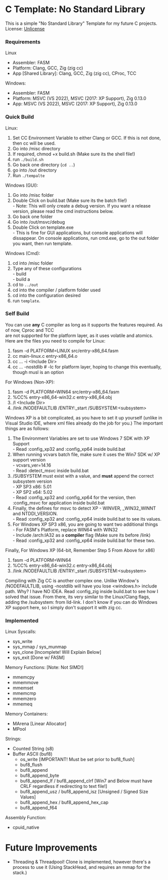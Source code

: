 # C Template: No Standard Library  

This is a simple "No Standard Library" Template for my future C projects.  
License: [Unlicense](https://unlicense.org/)  

### Requirements  

Linux
  - Assembler: FASM
  - Platform: Clang, GCC, Zig \(zig cc\)
  - App \[Shared Library\]: Clang, GCC, Zig \(zig cc\), CProc, TCC

Windows:
  - Assembler: FASM
  - Platform: MSVC (VS 2022), MSVC (2017: XP Support), Zig 0.13.0  
  - App: MSVC (VS 2022), MSVC (2017: XP Support), Zig 0.13.0

### Quick Build
Linux:
  1. Set CC Environment Variable to either Clang or GCC. If this is not done, then cc will be used.
  2. Go into /misc directory
  3. If required, chmod +x build.sh (Make sure its the shell file!)
  4. run `./build.sh`
  5. Go back one directory (`cd ..`)
  6. go into /out directory
  7. Run `./tempalte`

Windows (GUI):
  1. Go into /misc folder
  2. Double Click on build.bat (Make sure its the batch file!)  
    - Note: This will only create a debug version. If you want a release version, please read the cmd
            instructions below.
  3. Go back one folder
  4. Go into /out/msvc/debug
  5. Double Click on template.exe  
    - This is fine for GUI applications, but console applications will dissappear.
      On console applications, run cmd.exe, go to the out folder you want, then
      run template.

Windows (Cmd):
  1. cd into /misc folder
  2. Type any of these configurations  
    - build  
    - build a  
  3. cd to `../out`
  4. cd into the compiler / platform folder used
  5. cd into the configuration desired
  6. run `template`.

### Self Build
You can use **any** C compiler as long as it supports the features required. As of now, Cproc and TCC  
are not supported for the platform layer, as it uses volatile and atomics. Here are the files you need
to compile for Linux:
  1. fasm -d PLATFORM=LINUX src/entry-x86_64.fasm
  2. cc main-linux.c entry-x86_64.o
  3. cc ... -i \<Include Dir\>
  5. cc ... -nostdlib # -lc for platform layer, hoping to change this eventually, though musl is an option

For Windows (Non-XP):
  1. fasm -d PLATFORM=WIN64 src/entry-x86_64.fasm
  2. %CC% entry-x86_64-win32.c entry-x86_64.obj
  3. /I \<Include Dir\>
  4. /link /NODEFAULTLIB /ENTRY:_start /SUBSYSTEM:\<subsystem\>

Windows XP is a bit complicated, as you have to set it up yourself (unlike in Visual Studio IDE, where
xml files already do the job for you.) The important things are as follows:
  1. The Environment Variables are set to use Windows 7 SDK with XP Support  
    - Read :config_xp32 and :config_xp64 inside build.bat  
  2. When running vcvars batch file, make sure it uses the Win7 SDK w/ XP support version  
    - vcvars_ver=14.16  
    - Read :detect_msvc inside build.bat  
  3. /SUBSYSTEM must exist with a value, and **must** append the correct subsystem version  
    - XP SP3 x86: 5.01  
    - XP SP2 x64: 5.02  
    - Read :config_xp32 and :config_xp64 for the version, then :config_msvc for application inside build.bat  
  4. Finally, the defines for msvc to detect XP
    - WINVER, _WIN32_WINNT and NTDDI_VERSION.  
    - Read :config_xp32 and :config_xp64 inside build.bat to see its values.  
  5. For Windows XP SP3 x86, you are going to want two additional things  
    - For FASM's Platform, replace WIN64 with WIN32  
    - Include /arch:IA32 as a **compiler** flag (Make sure its before /link)  
    - Read :config_xp32 and :config_xp64 inside build.bat for these two.

Finally, For Windows XP \(64-bit, Remember Step 5 From Above for x86\)
  1. fasm -d PLATFORM=WIN64
  2. %CC% entry-x86_64-win32.c entry-x86_64.obj
  3. /link /NODEFAULTLIB /ENTRY:_start /SUBSYSTEM:\<subsystem\>

Compiling with Zig CC is another complex one. Unlike Window's /NODEFAULTLIB, using -nostdlib will have you
lose \<windows.h\> include path. Why? I have NO IDEA. Read :config_zig inside build.bat to see how I solved
that issue. From there, its very similar to the Linux/Clang flags, adding the /subsystem:<subsystem> from
lld-link. I don't know if you can do Windows XP support here, so I simply don't support it with zig cc.  

### Implemented
Linux Syscalls:
  - sys_write
  - sys_mmap / sys_munmap
  - sys_clone \[Incomplete! Will Explain Below\]
  - sys_exit \[Done w/ FASM\]  

Memory Functions: \[Note: Not SIMD!\]
  - mmemcpy
  - mmemmove
  - mmemset
  - mmemcmp
  - mmemzero
  - mmemeq

Memory Containers:
  - MArena \[Linear Allocator\]
  - MPool

Strings:
  - Counted String (s8)
  - Buffer ASCII (buf8)
    - os_write \[IMPORTANT! Must be set prior to buf8_flush\]
    - buf8_flush
    - buf8_append
    - buf8_append_byte
    - buf8_append_lf / buf8_append_clrf \[Win7 and Below must have CRLF regardless if redirecting to text file!\]
    - buf8_append_usz / buf8_append_isz \[Unsigned / Signed Size Values\]
    - buf8_append_hex / buf8_append_hex_cap
    - buf8_append_f64

Assembly Function:
  - cpuid_native

# Future Improvements
  - Threading & Threadpool! Clone is implemented, however there's a process to use it (Using StackHead, and requires an mmap for the stack.)
